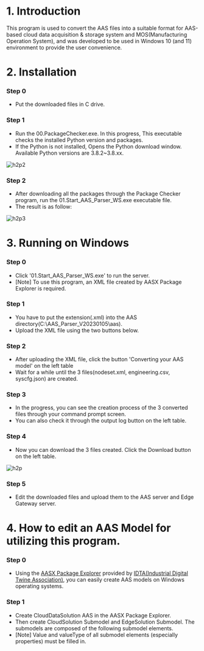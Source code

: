 # 1. Introduction  
This program is used to convert the AAS files into a suitable format for AAS-based cloud data acquisition & storage system and MOS(Manufacturing Operation System), and was developed to be used in Windows 10 (and 11) environment to provide the user convenience. 

# 2. Installation
### Step 0
* Put the downloaded files in C drive.

### Step 1
* Run the 00.PackageChecker.exe. In this progress, This executable checks the installed Python version and packages.
* If the Python is not installed, Opens the Python download window. Available Python versions are 3.8.2~3.8.xx.

![h2p2](https://user-images.githubusercontent.com/114371609/214745542-bcc38336-b8ab-4709-939f-e44833ef7db6.png)

### Step 2
* After downloading all the packages through the Package Checker program, run the 01.Start_AAS_Parser_WS.exe executable file.
* The result is as follow:

![h2p3](https://user-images.githubusercontent.com/114371609/214744435-70c04c39-61ab-4cd7-97b6-a35dceeb0c46.png)

# 3. Running on Windows

 ### Step 0
 * Click '01.Start_AAS_Parser_WS.exe' to run the server.
 * [Note] To use this program, an XML file created by AASX Package Explorer is required. 

 ### Step 1
 * You have to put the extension(.xml) into the AAS directory(C:\AAS_Parser_V20230105\aas). 
 * Upload the XML file using the two buttons below.
 
 ### Step 2
 * After uploading the XML file, click the button 'Converting your AAS model' on the left table
 * Wait for a while until the 3 files(nodeset.xml, engineering.csv, syscfg.json) are created. 

 ### Step 3
 * In the progress, you can see the creation process of the 3 converted files through your command prompt screen. 
 * You can also check it through the output log button on the left table.

 ### Step 4
 * Now you can download the 3 files created. Click the Download button on the left table.
  
![h2p](https://user-images.githubusercontent.com/114371609/214742281-e6ceb7a2-358f-435c-8ea9-94a73b717d0d.png)

 ### Step 5
 * Edit the downloaded files and upload them to the AAS server and Edge Gateway server.
  
# 4. How to edit an AAS Model for utilizing this program.
 ### Step 0
 * Using the [AASX Package Explorer](https://github.com/admin-shell-io/aasx-package-explorer/releases) provided by [IDTA(Industrial Digital Twine Association)](https://industrialdigitaltwin.org/en/), you can easily create AAS models on Windows operating systems.
 
 ### Step 1
 * Create CloudDataSolution AAS in the AASX Package Explorer. 
 * Then create CloudSolution Submodel and EdgeSolution Submodel. The submodels are composed of the following submodel elements.
 * [Note] Value and valueType of all submodel elements (especially properties) must be filled in.














